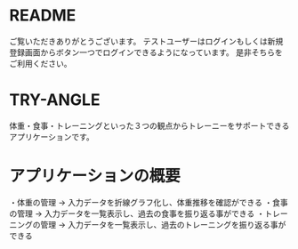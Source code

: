 # README

ご覧いただきありがとうございます。 テストユーザーはログインもしくは新規登録画面からボタン一つでログインできるようになっています。 是非そちらをご利用ください。

# TRY-ANGLE
体重・食事・トレーニングといった３つの観点からトレーニーをサポートできるアプリケーションです。

# アプリケーションの概要
・体重の管理          →  入力データを折線グラフ化し、体重推移を確認ができる
・食事の管理          →  入力データを一覧表示し、過去の食事を振り返る事ができる
・トレーニングの管理  →  入力データを一覧表示し、過去のトレーニングを振り返る事ができる
